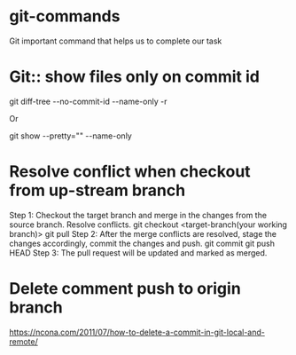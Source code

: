 # git-commands
Git important command that helps us to complete our task


# Git:: show files only on commit id

git diff-tree --no-commit-id --name-only -r <commit-hash>

Or

git show --pretty="" --name-only <commit-hash>
  
# Resolve conflict when checkout from up-stream branch
Step 1: Checkout the target branch and merge in the changes from the source branch. Resolve conflicts.
  git checkout <target-branch(your working branch)>
  git pull <upstream-branch-url> <upstram-branch-name>
Step 2: After the merge conflicts are resolved, stage the changes accordingly, commit the changes and push.
  git commit
  git push <upstream-branch-url> HEAD
Step 3: The pull request will be updated and marked as merged.

# Delete comment push to origin branch
https://ncona.com/2011/07/how-to-delete-a-commit-in-git-local-and-remote/
